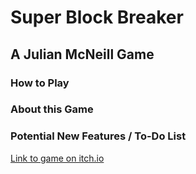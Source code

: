 # Super Block Breaker
## A Julian McNeill Game



### How to Play


### About this Game


### Potential New Features / To-Do List


[Link to game on itch.io]()
